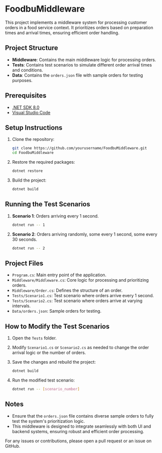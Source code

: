 # FoodbuMiddleware

This project implements a middleware system for processing customer orders in a food service context. It prioritizes orders based on preparation times and arrival times, ensuring efficient order handling.

## Project Structure

- **Middleware**: Contains the main middleware logic for processing orders.
- **Tests**: Contains test scenarios to simulate different order arrival times and conditions.
- **Data**: Contains the `orders.json` file with sample orders for testing purposes.

## Prerequisites

- [.NET SDK 8.0](https://dotnet.microsoft.com/download/dotnet/8.0)
- [Visual Studio Code](https://code.visualstudio.com/)

## Setup Instructions

1. Clone the repository:

    ```bash
    git clone https://github.com/yourusername/FoodbuMiddleware.git
    cd FoodbuMiddleware
    ```

2. Restore the required packages:

    ```bash
    dotnet restore
    ```

3. Build the project:

    ```bash
    dotnet build
    ```

## Running the Test Scenarios

1. **Scenario 1**: Orders arriving every 1 second.

    ```bash
    dotnet run -- 1
    ```

2. **Scenario 2**: Orders arriving randomly, some every 1 second, some every 30 seconds.

    ```bash
    dotnet run -- 2
    ```

## Project Files

- `Program.cs`: Main entry point of the application.
- `Middleware/Middleware.cs`: Core logic for processing and prioritizing orders.
- `Middleware/Order.cs`: Defines the structure of an order.
- `Tests/Scenario1.cs`: Test scenario where orders arrive every 1 second.
- `Tests/Scenario2.cs`: Test scenario where orders arrive at varying intervals.
- `Data/orders.json`: Sample orders for testing.

## How to Modify the Test Scenarios

1. Open the `Tests` folder.
2. Modify `Scenario1.cs` or `Scenario2.cs` as needed to change the order arrival logic or the number of orders.
3. Save the changes and rebuild the project:

    ```bash
    dotnet build
    ```

4. Run the modified test scenario:

    ```bash
    dotnet run -- [scenario_number]
    ```

## Notes

- Ensure that the `orders.json` file contains diverse sample orders to fully test the system's prioritization logic.
- This middleware is designed to integrate seamlessly with both UI and backend systems, ensuring robust and efficient order processing.

For any issues or contributions, please open a pull request or an issue on GitHub.